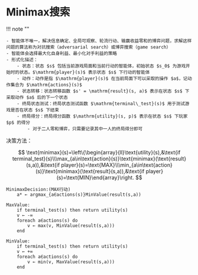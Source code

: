 # Minimax搜索

!!! note ""

    - 智能体不唯一，解决信息确定、全局可观察、轮流行动、输赢收益零和的博弈问题，求解这样问题的算法称为对抗搜索（adversarial search）或博弈搜索（game search）
    - 智能体会选择最大化自身利益、最小化对手利益的策略
    - 形式化描述：
        - 状态：状态 $s$ 包括当前游戏局面和当前行动的智能体，初始状态 $s_0$ 为游戏开始时的状态。$\mathrm{player}(s)$ 表示状态 $s$ 下行动的智能体
        - 动作：动作是指 $\mathrm{player}(s)$ 在当前局面下可以采取的操作 $a$，记动作集合为 $\mathrm{actions}(s)$
        - 状态转移：状态转移函数 $s' = \mathrm{result}(s, a)$ 表示在状态 $s$ 下采取动作 $a$ 后的下一个状态
        - 终局状态测试：终局状态测试函数 $\mathrm{terminal\_test}(s)$ 用于测试游戏是否在状态 $s$ 下结束
        - 终局得分：终局得分函数 $\mathrm{utility}(s, p)$ 表示在状态 $s$ 下玩家 $p$ 的得分
            - 对于二人零和博弈，只需要记录其中一人的终局得分即可

决策方法：

$$
\text{minimax}(s)=\left\{\begin{array}{ll}\text{utility}(s),&\text{if terminal_test}(s)\\\max_{a\in\text{action}(s)}\text{minimax}(\text{result}(s,a)),&\text{if player}(s)=\text{MAX}\\\min_{a\in\text{action}(s)}\text{minimax}(\text{result}(s,a)),&\text{if player}(s)=\text{MIN}\end{array}\right.
$$

```
MinimaxDecision:(MAX行动)
	a* ← argmax_{a∈actions(s)}MinValue(result(s,a))
```

```
MaxValue:
	if terminal_test(s) then return utility(s)
	v ← -∞
	foreach a∈actions(s) do
		v ← max(v, MinValue(result(s,a)))
	end
```

```
MinValue:
	if terminal_test(s) then return utility(s)
	v ← +∞
	foreach a∈actions(s) do
		v ← min(v, MaxValue(result(s,a)))
	end
```
